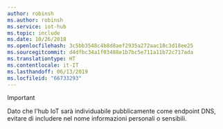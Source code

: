 ```yaml
---
author: robinsh
ms.author: robinsh
ms.service: iot-hub
ms.topic: include
ms.date: 10/26/2018
ms.openlocfilehash: 3c5bb3548c4b8d8aef2935a272aac18c3d18ee25
ms.sourcegitcommit: d4dfbc34a1f03488e1b7bc5e711a11b72c717ada
ms.translationtype: HT
ms.contentlocale: it-IT
ms.lasthandoff: 06/13/2019
ms.locfileid: "66733293"
---
```

> [!IMPORTANT]
> Dato che l'hub IoT sarà individuabile pubblicamente come endpoint DNS, evitare di includere nel nome informazioni personali o sensibili.
>
